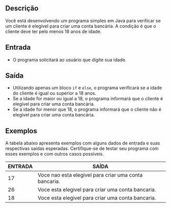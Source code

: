 ## Descrição

Você está desenvolvendo um programa simples em Java para verificar se um cliente é elegível para criar uma conta bancária. A condição é que o cliente deve ter pelo menos 18 anos de idade.

## Entrada

-   O programa solicitará ao usuário que digite sua idade.

## Saída

-   Utilizando apenas um bloco  `if`  e  `else`, o programa verificará se a idade do cliente é igual ou superior a 18 anos.
-   Se a idade for maior ou igual a 18, o programa informará que o cliente é elegível para criar uma conta bancária.
-   Se a idade for menor que 18, o programa informará que o cliente não é elegível para criar uma conta bancária.

## Exemplos

A tabela abaixo apresenta exemplos com alguns dados de entrada e suas respectivas saídas esperadas. Certifique-se de testar seu programa com esses exemplos e com outros casos possíveis.


| ENTRADA | SAÍDA |
|----------|----------|
| 17 | Voce nao esta elegivel para criar uma conta bancaria. |
| 26 | Voce esta elegivel para criar uma conta bancaria. |
| 18 | Voce esta elegivel para criar uma conta bancaria. |